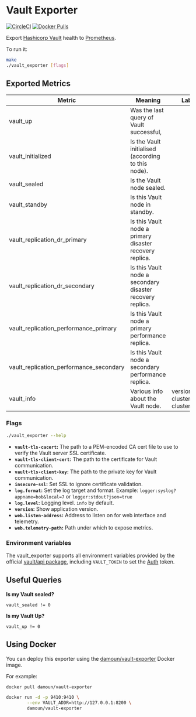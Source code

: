 # Vault Exporter

[![CircleCI](https://circleci.com/gh/damoun/vault_exporter/tree/master.svg?style=shield)][circleci]
[![Docker Pulls](https://img.shields.io/docker/pulls/damoun/vault-exporter.svg?maxAge=604800)][hub]

Export [Hashicorp Vault](https://github.com/hashicorp/vault) health to [Prometheus](https://github.com/prometheus/prometheus).

To run it:

```bash
make
./vault_exporter [flags]
```

## Exported Metrics

| Metric | Meaning | Labels |
| ------ | ------- | ------ |
| vault_up | Was the last query of Vault successful, | |
| vault_initialized | Is the Vault initialised (according to this node). | |
| vault_sealed | Is the Vault node sealed. | |
| vault_standby | Is this Vault node in standby. | |
| vault_replication_dr_primary | Is this Vault node a primary disaster recovery replica. | |
| vault_replication_dr_secondary | Is this Vault node a secondary disaster recovery replica. | |
| vault_replication_performance_primary | Is this Vault node a primary performance replica. | |
| vault_replication_performance_secondary | Is this Vault node a secondary performance replica. | |
| vault_info | Various info about the Vault node. | version, cluster_name, cluster_id |

### Flags

```bash
./vault_exporter --help
```

* __`vault-tls-cacert`:__ The path to a PEM-encoded CA cert file to use to verify the Vault server SSL certificate.
* __`vault-tls-client-cert`:__ The path to the certificate for Vault communication.
* __`vault-tls-client-key`:__ The path to the private key for Vault communication.
* __`insecure-ssl`:__ Set SSL to ignore certificate validation.
* __`log.format`:__ Set the log target and format. Example: `logger:syslog?appname=bob&local=7`
    or `logger:stdout?json=true`
* __`log.level`:__ Logging level. `info` by default.
* __`version`:__ Show application version.
* __`web.listen-address`:__ Address to listen on for web interface and telemetry.
* __`web.telemetry-path`:__ Path under which to expose metrics.

### Environment variables

The vault\_exporter supports all environment variables provided by the official
[vault/api package](https://github.com/hashicorp/vault/blob/18aaf01fbe49e865ed3f1932609110e7b5475758/api/client.go#L28-L42),
including `VAULT_TOKEN` to set the [Auth](https://www.vaultproject.io/docs/auth/token.html) token.

## Useful Queries

__Is my Vault sealed?__

    vault_sealed != 0

__Is my Vault Up?__

    vault_up != 0

## Using Docker

You can deploy this exporter using the [damoun/vault-exporter](https://hub.docker.com/r/damoun/vault-exporter/) Docker image.

For example:

```bash
docker pull damoun/vault-exporter

docker run -d -p 9410:9410 \
        --env VAULT_ADDR=http://127.0.0.1:8200 \
        damoun/vault-exporter
```

[circleci]: https://circleci.com/gh/damoun/vault_exporter
[hub]: https://hub.docker.com/r/damoun/vault-exporter/

